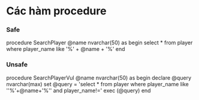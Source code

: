 # Các hàm procedure
### Safe
procedure SearchPlayer @name nvarchar(50)
as
begin 
	select * from player where player_name like	'%' + @name + '%'
end
### Unsafe
procedure SearchPlayerVul @name nvarchar(50)
as
begin 
	declare @query nvarchar(max)
	set @query = 'select * from player where player_name like ''%'+@name+'%'' and player_name!='
	exec (@query)
end
